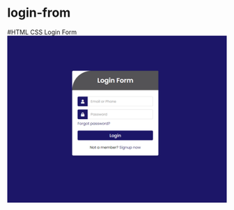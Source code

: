 # login-from
#HTML CSS Login Form
![alt text](https://raw.githubusercontent.com/WaledKamal/login-from/main/perview.png)
